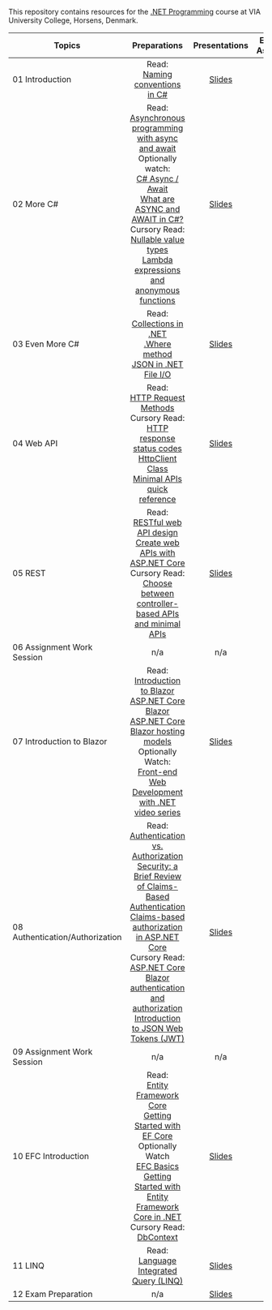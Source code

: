 This repository contains resources for the [.NET Programming](https://en.via.dk/tmh-courses/net-programming) course at VIA University College, Horsens, Denmark.

| Topics                          |                                                                                                                                                                                                                                                                                                                         Preparations                                                                                                                                                                                                                                                                                                                          |                                                          Presentations                                                           |                     Exercises & Assignments                      |
| ------------------------------- | :-----------------------------------------------------------------------------------------------------------------------------------------------------------------------------------------------------------------------------------------------------------------------------------------------------------------------------------------------------------------------------------------------------------------------------------------------------------------------------------------------------------------------------------------------------------------------------------------------------------------------------------------------------------: | :------------------------------------------------------------------------------------------------------------------------------: | :--------------------------------------------------------------: |
| 01 Introduction                 |                                                                                                                                                                                                                                                                  Read:<br> [Naming conventions in C#](https://learn.microsoft.com/en-us/dotnet/standard/design-guidelines/naming-guidelines)                                                                                                                                                                                                                                                                  | [Slides](https://viaucdk-my.sharepoint.com/:p:/g/personal/mivi_viauc_dk/EQ9Uzzs-pr5CuNQY7I_bguoB8aMPm54kOAxKgH4kl1ix6Q?e=kT31UB) |             [Exercises](01%20Introduction/README.md)             |
| 02 More C#                      |                      Read:<br>[Asynchronous programming with async and await](https://learn.microsoft.com/en-us/dotnet/csharp/asynchronous-programming/) <br>Optionally watch:<br>[C# Async / Await](https://www.youtube.com/watch?v=2moh18sh5p4)<br>[What are ASYNC and AWAIT in C#?](https://www.youtube.com/watch?v=5a6WCBftjvw) <br>Cursory Read:<br>[Nullable value types](https://learn.microsoft.com/en-us/dotnet/csharp/language-reference/builtin-types/nullable-value-types)<br>[Lambda expressions and anonymous functions](https://learn.microsoft.com/en-us/dotnet/csharp/language-reference/operators/lambda-expressions)                       | [Slides](https://viaucdk-my.sharepoint.com/:p:/g/personal/mivi_viauc_dk/ETS9zOKtcDVFtm--r9ZOHKABvdb01fWz0G600BuOuXHuKA?e=2QOMnz) |             [Exercises](02%20More%20C%23/README.md)              |
| 03 Even More C#                 |                                                                                                                                Read:<br>[Collections in .NET](https://learn.microsoft.com/en-us/dotnet/standard/collections/) <br> [.Where method](https://learn.microsoft.com/en-us/dotnet/api/system.linq.enumerable.where?view=net-8.0) <br> [JSON in .NET](https://learn.microsoft.com/en-us/dotnet/standard/serialization/system-text-json/how-to) <br> [File I/O](https://learn.microsoft.com/en-us/dotnet/standard/io/)                                                                                                                                | [Slides](https://viaucdk-my.sharepoint.com/:p:/g/personal/mivi_viauc_dk/ESPC-LLZyRpDgfOJuFNrAz0BbyzFYaVESbjZZ2RQi8uFUw?e=4FfIlF) |          [Exercises](03%20Even%20More%20C%23/README.md)          |
| 04 Web API                      |                                                                                                       Read:<br> [HTTP Request Methods](https://www.w3schools.com/tags/ref_httpmethods.asp) <br> Cursory Read: <br> [HTTP response status codes](https://developer.mozilla.org/en-US/docs/Web/HTTP/Status)<br> [HttpClient Class](https://learn.microsoft.com/en-us/dotnet/api/system.net.http.httpclient?view=net-8.0) <br> [Minimal APIs quick reference](https://learn.microsoft.com/en-us/aspnet/core/fundamentals/minimal-apis?view=aspnetcore-8.0)                                                                                                       | [Slides](https://viaucdk-my.sharepoint.com/:p:/g/personal/mivi_viauc_dk/EZ4kF5qMSdNOj8MJiG0MylYBnTplIP9-8qPAA26FOamOJw?e=lI9GTy) |              [Exercises](04%20Web%20API/README.md)               |
| 05 REST                         |                                                                                                                          Read:<br>[RESTful web API design](https://learn.microsoft.com/en-us/azure/architecture/best-practices/api-design) <br> [Create web APIs with ASP.NET Core](https://learn.microsoft.com/en-us/aspnet/core/web-api/?view=aspnetcore-3.1) <br> Cursory Read: <br> [Choose between controller-based APIs and minimal APIs](https://learn.microsoft.com/en-us/aspnet/core/fundamentals/apis?view=aspnetcore-8.0)                                                                                                                          | [Slides](https://viaucdk-my.sharepoint.com/:p:/g/personal/mivi_viauc_dk/EaLaIQnWXJBJtkCUNtJmWC8BHc-ctPze50LPtRI6fRwiDA?e=Nl9mwR) |                 [Exercises](05%20REST/README.md)                 |
| 06 Assignment Work Session      |                                                                                                                                                                                                                                                                                                                              n/a                                                                                                                                                                                                                                                                                                                              |                                                               n/a                                                                |                               n/a                                |
| 07 Introduction to Blazor       |                                                                                   Read:<br>[Introduction to Blazor](https://www.pragimtech.com/blog/blazor/what-is-blazor/) <br> [ASP.NET Core Blazor](https://learn.microsoft.com/en-us/aspnet/core/blazor/?view=aspnetcore-8.0) <br> [ASP.NET Core Blazor hosting models](https://learn.microsoft.com/en-us/aspnet/core/blazor/hosting-models?view=aspnetcore-8.0) <br>Optionally Watch:<br>[Front-end Web Development with .NET video series](https://www.youtube.com/playlist?list=PLdo4fOcmZ0oXNZX1Q8rB-5xgTSKR8qA5k)                                                                                    | [Slides](https://viaucdk-my.sharepoint.com/:p:/g/personal/mivi_viauc_dk/ETmxnK4NQMxKk_H0A-IOhN8BA7LVsV8gdP_P4z86UkxfCQ?e=EkidpN) |      [Exercises](07%20Introduction%20to%20Blazor/README.md)      |
| 08 Authentication/Authorization | Read:<br>[Authentication vs. Authorization](https://auth0.com/docs/get-started/identity-fundamentals/authentication-and-authorization)<br>[Security: a Brief Review of Claims-Based Authentication](https://www.baeldung.com/cs/security-claims-based-authentication)<br>[Claims-based authorization in ASP.NET Core](https://learn.microsoft.com/en-us/aspnet/core/security/authorization/claims?view=aspnetcore-8.0)<br>Cursory Read:<br>[ASP.NET Core Blazor authentication and authorization](https://learn.microsoft.com/en-us/aspnet/core/blazor/security/?view=aspnetcore-8.0)<br>[Introduction to JSON Web Tokens (JWT)](https://jwt.io/introduction) | [Slides](https://viaucdk-my.sharepoint.com/:p:/g/personal/mivi_viauc_dk/ER9eZhhNr0VMgdBK1x6XQloBICRv83sBbAbuq4bOdupMGg?e=275uqV) | [Exercises](08%20Authentication%20and%20Authorization/README.md) |
| 09 Assignment Work Session      |                                                                                                                                                                                                                                                                                                                              n/a                                                                                                                                                                                                                                                                                                                              |                                                               n/a                                                                |                               n/a                                |
| 10 EFC Introduction             |                                                       Read:<br>[Entity Framework Core](https://learn.microsoft.com/en-us/ef/core/) <br> [Getting Started with EF Core](https://learn.microsoft.com/en-us/ef/core/get-started/overview/first-app?tabs=netcore-cli) <br> Optionally Watch <br> [EFC Basics](https://www.youtube.com/playlist?list=PL5I0mJDB37i-aBxlsgl06Za0AxXJpv0yT) <br> [Getting Started with Entity Framework Core in .NET](https://youtu.be/2t88FOeQ898?si=DHEo2rcCE6I_X7b7) <br> Cursory Read: <br> [DbContext](https://learn.microsoft.com/en-us/ef/core/dbcontext-configuration/)                                                       | [Slides](https://viaucdk-my.sharepoint.com/:p:/g/personal/mivi_viauc_dk/EZE22Q03SYtHoCwS_7KtfgsBwfqf4K2oXdD7iO3eXXYFHw?e=1eT5tK) |          [Exercises](10%20EFC%20Introduction/README.md)          |
| 11 LINQ                         |                                                                                                                                                                                                                                                                              Read:<br>[Language Integrated Query (LINQ)](https://learn.microsoft.com/en-us/dotnet/csharp/linq/)                                                                                                                                                                                                                                                                               | [Slides](https://viaucdk-my.sharepoint.com/:p:/g/personal/mivi_viauc_dk/ETgT93Y5sedKnBUFU-YFJsEB2bGTUlBbhBBCxVuW5hcBPA?e=2cCSJG) |            [Exercises](11%20LINQ/README.md)             |
| 12 Exam Preparation             |                                                                                                                                                                                                                                                                                                                              n/a                                                                                                                                                                                                                                                                                                                              | [Slides](https://viaucdk-my.sharepoint.com/:p:/g/personal/mivi_viauc_dk/EWMINHNtDJlOv6f6f5DCi90B8h0yuOC6JA8GknrsNXIcnA?e=dfx2eI) |          [Exercises](12%20Exam%20Preparation/README.md)          |
